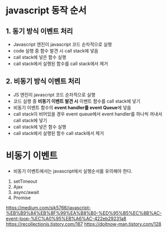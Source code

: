 

# javascript 동작 순서

## 1. 동기 방식 이벤트 처리 

- Javascript 엔진이 javascript 코드 순차적으로 실행
- code 실행 중 함수 발견 시 call stack에 넣음
- call stack에 넣은 함수 실행
- call stack에서 실행된 함수를 call stack에서 제거


## 2. 비동기 방식 이벤트 처리 
- JS 엔진이 javascript 코드 순차적으로 실행
- 코드 실행 중 **비동기 이벤트 발견 시** 이벤트 함수를 call stack에 넣기
- 비동기 이벤트 함수의 **event handler를 event Queue**에 넣음
- call stack이 비어있을 경우 event queue에서 event handler를 하나씩 꺼내서 call stack에 넣기 
- call stack에 넣은 함수 실행
- call stack에서 실행된 함수 call stack에서 제거



# 비동기 이벤트

- 비동기 이벤트에서는 javascript에서 실행순서를 유의해야 한다.
 
1. setTimeout
2. Ajax
3. async/await
4. Promise


https://medium.com/sjk5766/javascript-%EB%B9%84%EB%8F%99%EA%B8%B0-%ED%95%B5%EC%8B%AC-event-loop-%EC%A0%95%EB%A6%AC-422eb29231a8
https://recollectionis.tistory.com/167
https://doitnow-man.tistory.com/128
